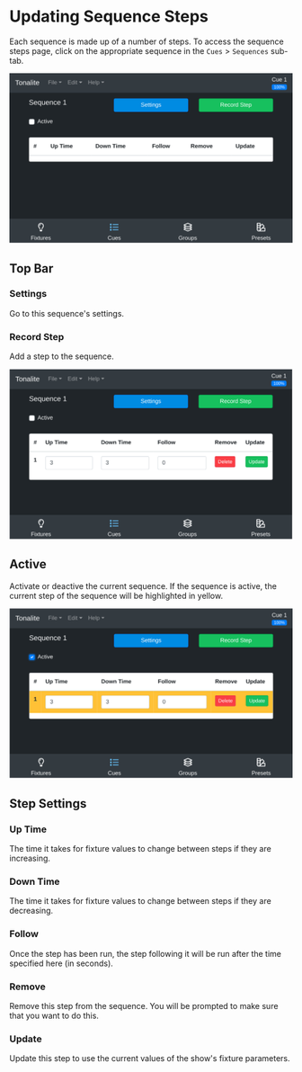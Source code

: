 # Updating Sequence Steps

Each sequence is made up of a number of steps. To access the sequence steps page, click on the appropriate sequence in the `Cues` > `Sequences` sub-tab.

![Sequence steps page](../../images/sequence_steps.png)

## Top Bar

### Settings

Go to this sequence's settings.

### Record Step

Add a step to the sequence.

![Sequence step recorded](../../images/sequence_step_recorded.png)

## Active

Activate or deactive the current sequence. If the sequence is active, the current step of the sequence will be highlighted in yellow.

![Sequence step active](../../images/sequence_step_active.png)

## Step Settings

### Up Time

The time it takes for fixture values to change between steps if they are increasing.

### Down Time

The time it takes for fixture values to change between steps if they are decreasing.

### Follow

Once the step has been run, the step following it will be run after the time specified here (in seconds).

### Remove

Remove this step from the sequence. You will be prompted to make sure that you want to do this.

### Update

Update this step to use the current values of the show's fixture parameters.
